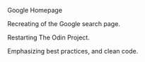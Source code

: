Google Homepage

Recreating of the Google search page.

Restarting The Odin Project.

Emphasizing best practices, and clean code.
